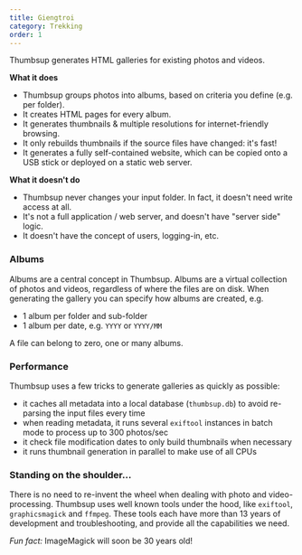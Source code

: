 ```yaml
---
title: Giengtroi
category: Trekking
order: 1
---
```


Thumbsup generates HTML galleries for existing photos and videos.

**What it does**

- Thumbsup groups photos into albums, based on criteria you define (e.g. per folder).
- It creates HTML pages for every album.
- It generates thumbnails & multiple resolutions for internet-friendly browsing.
- It only rebuilds thumbnails if the source files have changed: it's fast!
- It generates a fully self-contained website, which can be copied onto a USB stick or deployed on a static web server.

**What it doesn't do**

- Thumbsup never changes your input folder. In fact, it doesn't need write access at all.
- It's not a full application / web server, and doesn't have "server side" logic.
- It doesn't have the concept of users, logging-in, etc.

### Albums

Albums are a central concept in Thumbsup.
Albums are a virtual collection of photos and videos, regardless of where the files are on disk.
When generating the gallery you can specify how albums are created, e.g.

- 1 album per folder and sub-folder
- 1 album per date, e.g. `YYYY` or `YYYY/MM`

A file can belong to zero, one or many albums.

### Performance

Thumbsup uses a few tricks to generate galleries as quickly as possible:

- it caches all metadata into a local database (`thumbsup.db`) to avoid re-parsing the input files every time
- when reading metadata, it runs several `exiftool` instances in batch mode to process up to 300 photos/sec
- it check file modification dates to only build thumbnails when necessary
- it runs thumbnail generation in parallel to make use of all CPUs

### Standing on the shoulder...

There is no need to re-invent the wheel when dealing with photo and video-processing.
Thumbsup uses well known tools under the hood, like `exiftool`, `graphicsmagick` and `ffmpeg`.
These tools each have more than 13 years of development and troubleshooting, and provide all the capabilities we need.

_Fun fact:_ ImageMagick will soon be 30 years old!
